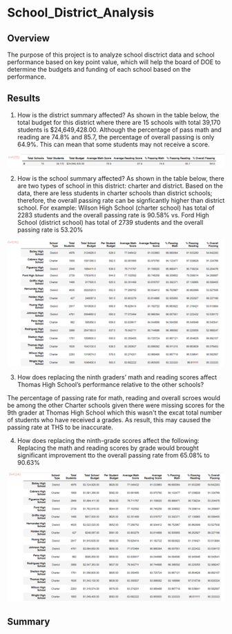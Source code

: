 # School_District_Analysis

## Overview
The purpose of this project is to analyze school disctrict data and school performance based on key point value, which will help the board of DOE to determine the budgets and funding of each school based on the performance. 

## Results

1. How is the district summary affected?
As shown in the table below, the total budget for this district where there are 15 schools with total 39,170 students is $24,649,428.00. Although the percentage of pass math and reading are 74.8% and 85.7, the percentage of overall passing is only 64.9%. This can mean that some students may not receive a score.

![District Smmary](https://github.com/Krystal313/School_District_Analysis/blob/e2b2880ded87ad5525a6a233fa7cab07435c6c93/Resources/District%20Smmary.png)

2. How is the school summary affected?
As shown in the table below, there are two types of school in this district: charter and district. Based on the data, there are less students in charter schools than district schools; therefore, the overall passing rate can be signficantly higher than district school. For example: Wilson High School (charter school) has total of 2283 students and the overall passing rate is 90.58% vs. Ford High School (district school) has total of 2739 students and the overall passing rate is 53.20% 

![School Summary](https://github.com/Krystal313/School_District_Analysis/blob/a61750c8b381e695c9f81f17718c204255b99678/Resources/School%20Smmary.png)


3. How does replacing the ninth graders’ math and reading scores affect Thomas High School’s performance relative to the other schools?

The percentage of passing rate for math, reading and overall scroes would be among the other Charter schools given there were missing scores for the 9th grader at Thomas High School which this wasn't the excat total number of students who have received a grades. As result, this may caused the passing rate at THS to be inaccurate. 

4. How does replacing the ninth-grade scores affect the following:
Replacing the math and reading scores by grade would brought significant improvement tto the overall passing rate from 65.08% to 90.63%

![School Summary-Replaced](https://github.com/Krystal313/School_District_Analysis/blob/188fdcb6f3707248c83122f69bf9f86a32f50a1e/Resources/School%20Smmary%20-%20Replaced.png)

## Summary
